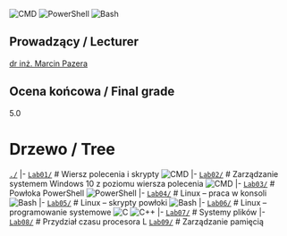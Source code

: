 ![CMD](https://img.shields.io/badge/CMD-black?style=for-the-badge&logo=powershell&logoColor=white) ![PowerShell](https://img.shields.io/badge/PowerShell-5391FE?style=for-the-badge&logo=powershell&logoColor=white) ![Bash](https://img.shields.io/badge/Bash-4EAA25?style=for-the-badge&logo=gnu-bash&logoColor=white)

## Prowadzący / Lecturer

[dr inż. Marcin Pazera](https://scholar.google.com/citations?user=qYxHaXUAAAAJ)

## Ocena końcowa / Final grade

5.0

# Drzewo / Tree

[`./`](./)
|- [`Lab01/`](./Lab01) \# Wiersz polecenia i skrypty ![CMD](https://img.shields.io/badge/CMD-black)
|- [`Lab02/`](./Lab02) \# Zarządzanie systemem Windows 10 z poziomu wiersza polecenia ![CMD](https://img.shields.io/badge/CMD-black)
|- [`Lab03/`](./Lab03) \# Powłoka PowerShell ![PowerShell](https://img.shields.io/badge/PowerShell-5391FE)
|- [`Lab04/`](./Lab04) \# Linux – praca w konsoli ![Bash](https://img.shields.io/badge/Bash-4EAA25?logo=gnu-bash&logoColor=white)
|- [`Lab05/`](./Lab05) \# Linux – skrypty powłoki ![Bash](https://img.shields.io/badge/Bash-4EAA25?logo=gnu-bash&logoColor=white)
|- [`Lab06/`](./Lab06) \# Linux – programowanie systemowe ![C](https://img.shields.io/badge/C-FF318C?logo=clion&logoColor=white) ![C++](https://img.shields.io/badge/C%2B%2B-21D789?logo=clion&logoColor=white)
|- [`Lab07/`](./Lab07) \# Systemy plików
|- [`Lab08/`](./Lab08) \# Przydział czasu procesora
L [`Lab09/`](./Lab09) \# Zarządzanie pamięcią
